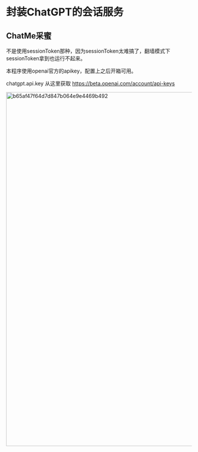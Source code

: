 # 封装ChatGPT的会话服务
## ChatMe采蜜

不是使用sessionToken那种，因为sessionToken太难搞了，翻墙模式下sessionToken拿到也运行不起来。

本程序使用openai官方的apikey，配置上之后开箱可用。

chatgpt.api.key 从这里获取 https://beta.openai.com/account/api-keys

<img width="960" alt="b65af47f64d7d847b064e9e4469b492" src="https://user-images.githubusercontent.com/12743553/218395750-30dfd545-8688-4a02-8af5-8c75114c35cc.png">


